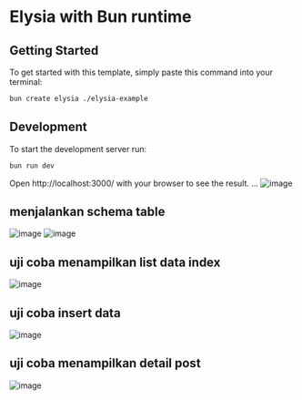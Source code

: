 # Elysia with Bun runtime

## Getting Started
To get started with this template, simply paste this command into your terminal:
```bash
bun create elysia ./elysia-example
```

## Development
To start the development server run:
```bash
bun run dev
```
Open http://localhost:3000/ with your browser to see the result.
...
![image](https://github.com/user-attachments/assets/e37941e0-8368-48c4-85da-2441c5b13776)

## menjalankan schema table
![image](https://github.com/user-attachments/assets/ebd6dd40-e92e-48fb-824c-1b30ebdd9d3f)
![image](https://github.com/user-attachments/assets/48eeed8a-3876-4a07-a0c9-036004d53dcb)

## uji coba menampilkan list data index
![image](https://github.com/user-attachments/assets/8e541e77-919c-446a-a591-05c4d241c32a)

## uji coba insert data
![image](https://github.com/user-attachments/assets/bea945a9-69f9-4aaa-969a-4513c2a67b3f)

## uji coba menampilkan detail post
![image](https://github.com/user-attachments/assets/e2ec5025-fccb-41f6-994d-972193e0979c)
